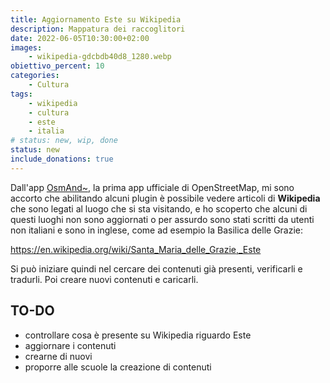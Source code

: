 ```yaml
---
title: Aggiornamento Este su Wikipedia
description: Mappatura dei raccoglitori 
date: 2022-06-05T10:30:00+02:00
images:
    - wikipedia-gdcbdb40d8_1280.webp
obiettivo_percent: 10
categories:
    - Cultura
tags:
    - wikipedia
    - cultura
    - este
    - italia
# status: new, wip, done
status: new
include_donations: true
---
```


Dall'app [OsmAnd~](https://osmand.net/), la prima app ufficiale di OpenStreetMap, mi sono accorto che abilitando alcuni plugin è possibile vedere articoli di **Wikipedia** che sono legati al luogo che si sta visitando, e ho scoperto che alcuni di questi luoghi non sono aggiornati o per assurdo sono stati scritti da utenti non italiani e sono in inglese, come ad esempio la Basilica delle Grazie:

https://en.wikipedia.org/wiki/Santa_Maria_delle_Grazie,_Este

Si può iniziare quindi nel cercare dei contenuti già presenti, verificarli e tradurli. Poi creare nuovi contenuti e caricarli.


## TO-DO
- controllare cosa è presente su Wikipedia riguardo Este
- aggiornare i contenuti
- crearne di nuovi
- proporre alle scuole la creazione di contenuti